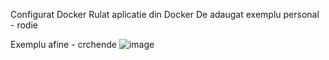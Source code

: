 Configurat Docker
Rulat aplicatie din Docker
De adaugat exemplu personal - rodie

Exemplu afine - crchende
![image](https://github.com/NegreaMarius/curs_vcgj_443D_fructe/assets/127781317/9f52096a-45e4-47d7-a40f-3d42039ffc16)
